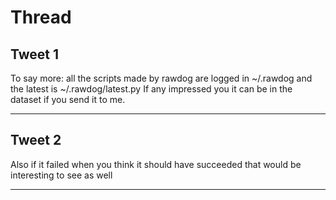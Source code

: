 # Thread

## Tweet 1

To say more: all the scripts made by rawdog are logged in ~/.rawdog and the latest is ~/.rawdog/latest.py If any impressed you it can be in the dataset if you send it to me.

---

## Tweet 2

Also if it failed when you think it should have succeeded that would be interesting to see as well

---

